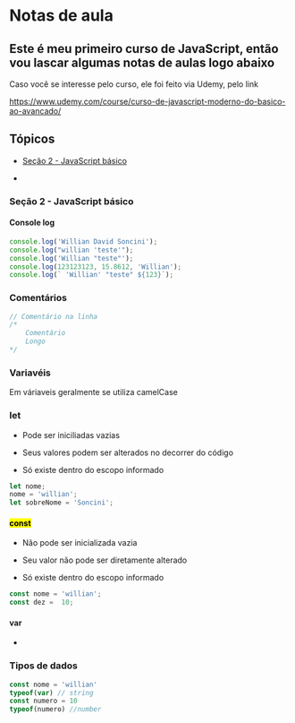 # Notas de aula

## Este é meu primeiro curso de JavaScript, então vou lascar algumas notas de aulas logo abaixo

Caso você se interesse pelo curso, ele foi feito via Udemy, pelo link 

https://www.udemy.com/course/curso-de-javascript-moderno-do-basico-ao-avancado/



## Tópicos

- [Seção 2 - JavaScript básico](#init)

- 



<a id='init'></a>

### Seção 2 - JavaScript básico

#### Console log

```js
console.log('Willian David Soncini');
console.log("willian 'teste'");
console.log('Willian "teste"');
console.log(123123123, 15.8612, 'Willian');
console.log(` 'Willian' "teste" ${123}`);
```

### Comentários

```js
// Comentário na linha
/*
    Comentário
    Longo
*/
```

### Variavéis

Em váriaveis geralmente se utiliza camelCase

### let

- Pode ser iniciliadas vazias

- Seus valores podem ser alterados no decorrer do código

- Só existe dentro do escopo informado

```js
let nome;
nome = 'willian';
let sobreNome = 'Soncini';
```

#### <mark>const</mark>

- Não pode ser inicializada vazia

- Seu valor não pode ser diretamente alterado

- Só existe dentro do escopo informado

```js
const nome = 'willian';
const dez =  10;
```

#### var

- 

### Tipos de dados

```js
const nome = 'willian'
typeof(var) // string
const numero = 10
typeof(numero) //number
```
